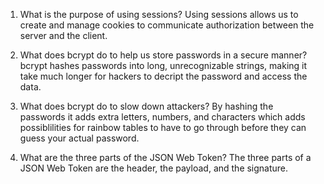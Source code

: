 1. What is the purpose of using sessions?
   Using sessions allows us to create and manage cookies to communicate authorization between the server and the client.

2. What does bcrypt do to help us store passwords in a secure manner?
   bcrypt hashes passwords into long, unrecognizable strings, making it take much longer for hackers to decript the password and access the data.

3. What does bcrypt do to slow down attackers?
   By hashing the passwords it adds extra letters, numbers, and characters which adds possiblilities for rainbow tables to have to go through before they can guess your actual password.

4. What are the three parts of the JSON Web Token?
   The three parts of a JSON Web Token are the header, the payload, and the signature.
